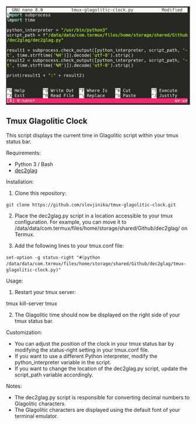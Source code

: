 ![demo](image-tmux-glagolitic-clock.jpg)

## Tmux Glagolitic Clock

This script displays the current time in Glagolitic script within your tmux status bar.

Requirements:

* Python 3 / Bash
* [dec2glag](https://github.com/slovjinika/dec2glag)

Installation:

1. Clone this repository:

`git clone https://github.com/slovjinika/tmux-glagolitic-clock.git`

2. Place the dec2glag.py script in a location accessible to your tmux configuration. For example, you can move it to /data/data/com.termux/files/home/storage/shared/Github/dec2glag/ on Termux.

3. Add the following lines to your tmux.conf file:

`set-option -g status-right "#(python /data/data/com.termux/files/home/storage/shared/Github/dec2glag/tmux-glagolitic-clock.py)"`

Usage:

1. Restart your tmux server:

tmux kill-server
tmux


2. The Glagolitic time should now be displayed on the right side of your tmux status bar.

Customization:

* You can adjust the position of the clock in your tmux status bar by modifying the status-right setting in your tmux.conf file.
* If you want to use a different Python interpreter, modify the python_interpreter variable in the script.
* If you want to change the location of the dec2glag.py script, update the script_path variable accordingly.

Notes:

* The dec2glag.py script is responsible for converting decimal numbers to Glagolitic characters.
* The Glagolitic characters are displayed using the default font of your terminal emulator.
